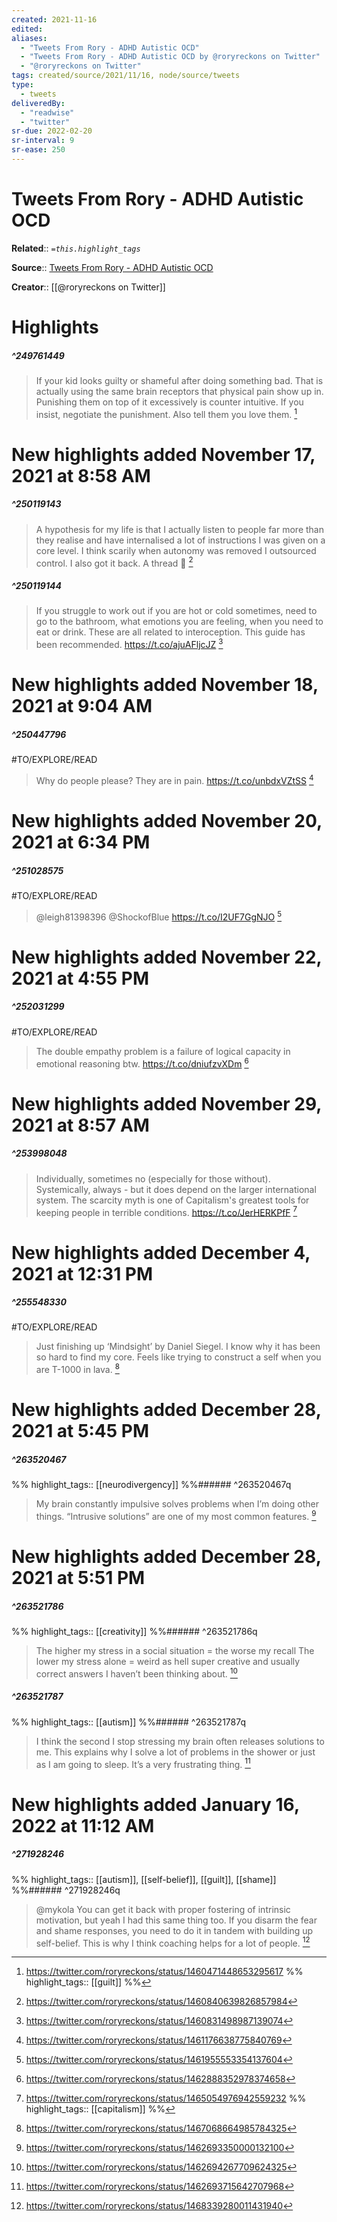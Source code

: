 ```yaml
---
created: 2021-11-16
edited: 
aliases:
  - "Tweets From Rory - ADHD Autistic OCD"
  - "Tweets From Rory - ADHD Autistic OCD by @roryreckons on Twitter"
  - "@roryreckons on Twitter"
tags: created/source/2021/11/16, node/source/tweets
type: 
  - tweets
deliveredBy: 
  - "readwise"
  - "twitter"
sr-due: 2022-02-20
sr-interval: 9
sr-ease: 250
---
```


# Tweets From Rory - ADHD Autistic OCD

**Related**:: 
*`=this.highlight_tags`*

**Source**:: [Tweets From Rory - ADHD Autistic OCD](https://twitter.com/roryreckons)

**Creator**:: [[@roryreckons on Twitter]]

# Highlights

##### ^249761449

  
> If your kid looks guilty or shameful after doing something bad. That is actually using the same brain receptors that physical pain show up in. Punishing them on top of it excessively is counter intuitive. If you insist, negotiate the punishment. Also tell them you love them. 
  [^1]

[^1]: https://twitter.com/roryreckons/status/1460471448653295617
%%
highlight_tags:: [[guilt]]
%%

# New highlights added November 17, 2021 at 8:58 AM

##### ^250119143

  
> A hypothesis for my life is that I actually listen to people far more than they realise and have internalised a lot of instructions I was given on a core level. I think scarily when autonomy was removed I outsourced control. I also got it back. A thread 🧵 
  [^2]

[^2]: https://twitter.com/roryreckons/status/1460840639826857984

##### ^250119144

  
> If you struggle to work out if you are hot or cold sometimes, need to go to the bathroom, what emotions you are feeling, when you need to eat or drink. These are all related to interoception. This guide has been recommended.
> https://t.co/ajuAFljcJZ 
  [^3]

[^3]: https://twitter.com/roryreckons/status/1460831498987139074

# New highlights added November 18, 2021 at 9:04 AM

##### ^250447796

#TO/EXPLORE/READ  
> Why do people please? They are in pain.
> https://t.co/unbdxVZtSS 
  [^4]

[^4]: https://twitter.com/roryreckons/status/1461176638775840769

# New highlights added November 20, 2021 at 6:34 PM

##### ^251028575

#TO/EXPLORE/READ  
> @leigh81398396 @ShockofBlue https://t.co/I2UF7GgNJO 
  [^5]

[^5]: https://twitter.com/roryreckons/status/1461955553354137604

# New highlights added November 22, 2021 at 4:55 PM

##### ^252031299

#TO/EXPLORE/READ  
> The double empathy problem is a failure of logical capacity in emotional reasoning btw.
> https://t.co/dniufzvXDm 
  [^6]

[^6]: https://twitter.com/roryreckons/status/1462888352978374658

# New highlights added November 29, 2021 at 8:57 AM

##### ^253998048

  
> Individually, sometimes no (especially for those without).
> Systemically, always - but it does depend on the larger international system.
> The scarcity myth is one of Capitalism's greatest tools for keeping people in terrible conditions. https://t.co/JerHERKPfF 
  [^7]

[^7]: https://twitter.com/roryreckons/status/1465054976942559232
%%
highlight_tags:: [[capitalism]]
%%

# New highlights added December 4, 2021 at 12:31 PM

##### ^255548330

#TO/EXPLORE/READ  
> Just finishing up ‘Mindsight’ by Daniel Siegel. I know why it has been so hard to find my core. Feels like trying to construct a self when you are T-1000 in lava. 
  [^8]

[^8]: https://twitter.com/roryreckons/status/1467068664985784325

# New highlights added December 28, 2021 at 5:45 PM

##### ^263520467

  
%%
highlight_tags:: [[neurodivergency]]
%%###### ^263520467q
> My brain constantly impulsive solves problems when I’m doing other things. 
> “Intrusive solutions” are one of my most common features. 
  [^9]

[^9]: https://twitter.com/roryreckons/status/1462693350000132100

# New highlights added December 28, 2021 at 5:51 PM

##### ^263521786

  
%%
highlight_tags:: [[creativity]]
%%###### ^263521786q
> The higher my stress in a social situation = the worse my recall
> The lower my stress alone = weird as hell super creative and usually correct answers I haven’t been thinking about. 
  [^10]

[^10]: https://twitter.com/roryreckons/status/1462694267709624325

##### ^263521787

  
%%
highlight_tags:: [[autism]]
%%###### ^263521787q
> I think the second I stop stressing my brain often releases solutions to me. This explains why I solve a lot of problems in the shower or just as I am going to sleep. It’s a very frustrating thing. 
  [^11]

[^11]: https://twitter.com/roryreckons/status/1462693715642707968

# New highlights added January 16, 2022 at 11:12 AM

##### ^271928246

  
%%
highlight_tags:: [[autism]], [[self-belief]], [[guilt]], [[shame]]
%%###### ^271928246q
> @mykola You can get it back with proper fostering of intrinsic motivation, but yeah I had this same thing too. If you disarm the fear and shame responses, you need to do it in tandem with building up self-belief. This is why I think coaching helps for a lot of people. 
  [^12]

[^12]: https://twitter.com/roryreckons/status/1468339280011431940
